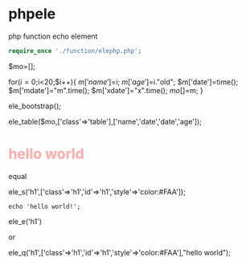 # phpele
php function echo element


  ```php
  require_once './function/elephp.php';
  ```
  
  $mo=[];    
  
  for($i=0;$i<20;$i++){
      $m['name']=$i;
      $m['age']=$i."old";
      $m['date']=time();
      $m['mdate']="m".time();
      $m['xdate']="x".time();
      $mo[]=$m;
  }
  
  ele_bootstrap();
  
  ele_table($mo,['class'=>'table'],['name','date','date','age']);
  
  
  <h1 class='h1' id='h1' style='color:#FAA'>hello world</h1>
  
  equal
  
  ele_s('h1',['class'=>'h1','id'=>'h1','style'=>'color:#FAA']);
  
    echo 'hello world!';
  
  ele_e('h1')
  
  or
  
  ele_q('h1',['class'=>'h1','id'=>'h1','style'=>'color:#FAA'],"hello world");

```
